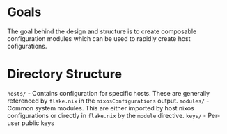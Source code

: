 # Goals

The goal behind the design and structure is to create composable configuration modules which can be used to rapidly create host cofigurations. 

# Directory Structure

`hosts/` - Contains configuration for specific hosts. These are generally referenced by `flake.nix` in the `nixosConfigurations` output.
`modules/` - Common system modules. This are either imported by host nixos configurations or directly in `flake.nix` by the `module` directive.
`keys/` - Per-user public keys
